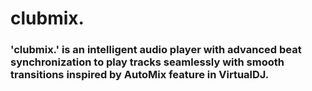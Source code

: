 # clubmix.

### 'clubmix.' is an intelligent audio player with advanced beat synchronization to play tracks seamlessly with smooth transitions inspired by AutoMix feature in VirtualDJ.
